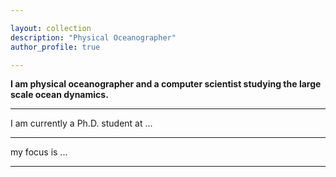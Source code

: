 ```yaml
---

layout: collection
description: "Physical Oceanographer"
author_profile: true

---
```


**I am physical oceanographer and a computer scientist studying the large scale ocean dynamics.**

---

I am currently a Ph.D. student at ... 

---

my focus is ...


---
